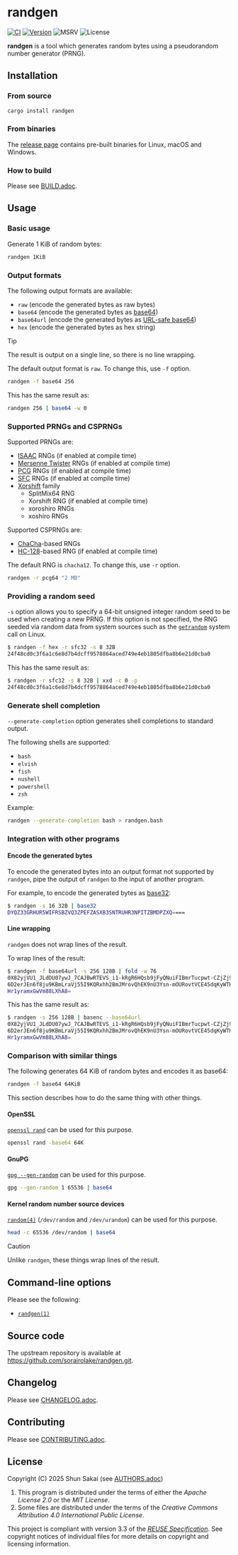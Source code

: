 <!--
SPDX-FileCopyrightText: 2025 Shun Sakai

SPDX-License-Identifier: Apache-2.0 OR MIT
-->

# randgen

[![CI][ci-badge]][ci-url]
[![Version][version-badge]][version-url]
![MSRV][msrv-badge]
![License][license-badge]

**randgen** is a tool which generates random bytes using a pseudorandom number
generator (PRNG).

## Installation

### From source

```sh
cargo install randgen
```

### From binaries

The [release page] contains pre-built binaries for Linux, macOS and Windows.

### How to build

Please see [BUILD.adoc].

## Usage

### Basic usage

Generate 1 KiB of random bytes:

```sh
randgen 1KiB
```

### Output formats

The following output formats are available:

- `raw` (encode the generated bytes as raw bytes)
- `base64` (encode the generated bytes as [base64])
- `base64url` (encode the generated bytes as [URL-safe base64])
- `hex` (encode the generated bytes as hex string)

> [!TIP]
> The result is output on a single line, so there is no line wrapping.

The default output format is `raw`. To change this, use `-f` option.

```sh
randgen -f base64 256
```

This has the same result as:

```sh
randgen 256 | base64 -w 0
```

### Supported PRNGs and CSPRNGs

Supported PRNGs are:

- [ISAAC] RNGs (if enabled at compile time)
- [Mersenne Twister] RNGs (if enabled at compile time)
- [PCG] RNGs (if enabled at compile time)
- [SFC] RNGs (if enabled at compile time)
- [Xorshift] family
  - SplitMix64 RNG
  - Xorshift RNG (if enabled at compile time)
  - xoroshiro RNGs
  - xoshiro RNGs

Supported CSPRNGs are:

- [ChaCha]-based RNGs
- [HC-128]-based RNG (if enabled at compile time)

The default RNG is `chacha12`. To change this, use `-r` option.

```sh
randgen -r pcg64 "2 MB"
```

### Providing a random seed

`-s` option allows you to specify a 64-bit unsigned integer random seed to be
used when creating a new PRNG. If this option is not specified, the RNG seeded
via random data from system sources such as the [`getrandom`] system call on
Linux.

```sh
$ randgen -f hex -r sfc32 -s 8 32B
24f48cd0c3f6a1c6e8d7b4dcff9578864aced749e4eb1805dfba8b6e21d0cba0
```

This has the same result as:

```sh
$ randgen -r sfc32 -s 8 32B | xxd -c 0 -p
24f48cd0c3f6a1c6e8d7b4dcff9578864aced749e4eb1805dfba8b6e21d0cba0
```

### Generate shell completion

`--generate-completion` option generates shell completions to standard output.

The following shells are supported:

- `bash`
- `elvish`
- `fish`
- `nushell`
- `powershell`
- `zsh`

Example:

```sh
randgen --generate-completion bash > randgen.bash
```

### Integration with other programs

#### Encode the generated bytes

To encode the generated bytes into an output format not supported by `randgen`,
pipe the output of `randgen` to the input of another program.

For example, to encode the generated bytes as [base32]:

```sh
$ randgen -s 16 32B | base32
DYQZ33GRHUR5WIFRSBZVQ3ZPEFZASXB3SNTRUHR3NPITZBMDPZXQ====
```

#### Line wrapping

`randgen` does not wrap lines of the result.

To wrap lines of the result:

```sh
$ randgen -f base64url -s 256 128B | fold -w 76
0X82yjVU1_JLdDU07ywJ_7CAJBwRTEVS_i1-kRgR6HQsb9jFyQNuiFIBmrTucpwt-CZjZj90JYjE
6D2erJEn6f8ju9KBmLraVj55I9KQRxhh2BmJMrovQhEK9nU3Ysn-mOURovtVCE45dqKyWTHuWLV2
Hr1yramxGwVm88LXhA8=
```

This has the same result as:

```sh
$ randgen -s 256 128B | basenc --base64url
0X82yjVU1_JLdDU07ywJ_7CAJBwRTEVS_i1-kRgR6HQsb9jFyQNuiFIBmrTucpwt-CZjZj90JYjE
6D2erJEn6f8ju9KBmLraVj55I9KQRxhh2BmJMrovQhEK9nU3Ysn-mOURovtVCE45dqKyWTHuWLV2
Hr1yramxGwVm88LXhA8=
```

### Comparison with similar things

The following generates 64 KiB of random bytes and encodes it as base64:

```sh
randgen -f base64 64KiB
```

This section describes how to do the same thing with other things.

#### OpenSSL

[`openssl rand`] can be used for this purpose.

```sh
openssl rand -base64 64K
```

#### GnuPG

[`gpg --gen-random`] can be used for this purpose.

```sh
gpg --gen-random 1 65536 | base64
```

#### Kernel random number source devices

[`random(4)`] (`/dev/random` and `/dev/urandom`) can be used for this purpose.

```sh
head -c 65536 /dev/random | base64
```

> [!CAUTION]
> Unlike `randgen`, these things wrap lines of the result.

## Command-line options

Please see the following:

- [`randgen(1)`]

## Source code

The upstream repository is available at
<https://github.com/sorairolake/randgen.git>.

## Changelog

Please see [CHANGELOG.adoc].

## Contributing

Please see [CONTRIBUTING.adoc].

## License

Copyright (C) 2025 Shun Sakai (see [AUTHORS.adoc])

1.  This program is distributed under the terms of either the _Apache License
    2.0_ or the _MIT License_.
2.  Some files are distributed under the terms of the _Creative Commons
    Attribution 4.0 International Public License_.

This project is compliant with version 3.3 of the [_REUSE Specification_]. See
copyright notices of individual files for more details on copyright and
licensing information.

[ci-badge]: https://img.shields.io/github/actions/workflow/status/sorairolake/randgen/CI.yaml?branch=develop&style=for-the-badge&logo=github&label=CI
[ci-url]: https://github.com/sorairolake/randgen/actions?query=branch%3Adevelop+workflow%3ACI++
[version-badge]: https://img.shields.io/crates/v/randgen?style=for-the-badge&logo=rust
[version-url]: https://crates.io/crates/randgen
[msrv-badge]: https://img.shields.io/crates/msrv/randgen?style=for-the-badge&logo=rust
[license-badge]: https://img.shields.io/crates/l/randgen?style=for-the-badge
[release page]: https://github.com/sorairolake/randgen/releases
[BUILD.adoc]: BUILD.adoc
[base64]: https://datatracker.ietf.org/doc/html/rfc4648#section-4
[URL-safe base64]: https://datatracker.ietf.org/doc/html/rfc4648#section-5
[ISAAC]: https://www.burtleburtle.net/bob/rand/isaacafa.html
[Mersenne Twister]: https://www.math.sci.hiroshima-u.ac.jp/m-mat/MT/emt.html
[PCG]: https://www.pcg-random.org/
[SFC]: https://pracrand.sourceforge.net/RNG_engines.txt
[Xorshift]: https://prng.di.unimi.it/
[ChaCha]: https://cr.yp.to/chacha.html
[HC-128]: https://en.wikipedia.org/wiki/HC-128
[`getrandom`]: https://man7.org/linux/man-pages/man2/getrandom.2.html
[base32]: https://datatracker.ietf.org/doc/html/rfc4648#section-6
[`openssl rand`]: https://docs.openssl.org/3.4/man1/openssl-rand/
[`gpg --gen-random`]: https://gnupg.org/documentation/manuals/gnupg24/gpg.1.html
[`random(4)`]: https://man7.org/linux/man-pages/man4/random.4.html
[`randgen(1)`]: docs/man/man1/randgen.1.adoc
[CHANGELOG.adoc]: CHANGELOG.adoc
[CONTRIBUTING.adoc]: CONTRIBUTING.adoc
[AUTHORS.adoc]: AUTHORS.adoc
[_REUSE Specification_]: https://reuse.software/spec/
